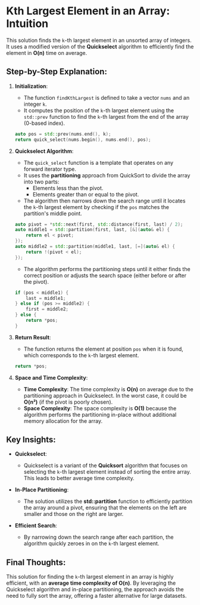 # Kth Largest Element in an Array: Intuition

This solution finds the `k`-th largest element in an unsorted array of integers. It uses a modified version of the **Quickselect** algorithm to efficiently find the element in **O(n)** time on average.

## Step-by-Step Explanation:

1. **Initialization**:
   - The function `findKthLargest` is defined to take a vector `nums` and an integer `k`.
   - It computes the position of the `k`-th largest element using the `std::prev` function to find the `k`-th largest from the end of the array (0-based index).

   ```cpp
   auto pos = std::prev(nums.end(), k);
   return quick_select(nums.begin(), nums.end(), pos);
   ```

2. **Quickselect Algorithm**:
   - The `quick_select` function is a template that operates on any forward iterator type.
   - It uses the **partitioning** approach from QuickSort to divide the array into two parts:
     - Elements less than the pivot.
     - Elements greater than or equal to the pivot.
   - The algorithm then narrows down the search range until it locates the `k`-th largest element by checking if the `pos` matches the partition's middle point.

   ```cpp
   auto pivot = *std::next(first, std::distance(first, last) / 2);
   auto middle1 = std::partition(first, last, [&](auto& el) {
       return el < pivot;
   });
   auto middle2 = std::partition(middle1, last, [=](auto& el) {
       return !(pivot < el);
   });
   ```

   - The algorithm performs the partitioning steps until it either finds the correct position or adjusts the search space (either before or after the pivot).

   ```cpp
   if (pos < middle1) {
       last = middle1;
   } else if (pos >= middle2) {
       first = middle2;
   } else {
       return *pos;
   }
   ```

3. **Return Result**:
   - The function returns the element at position `pos` when it is found, which corresponds to the `k`-th largest element.

   ```cpp
   return *pos;
   ```

4. **Space and Time Complexity**:
   - **Time Complexity**: The time complexity is **O(n)** on average due to the partitioning approach in Quickselect. In the worst case, it could be **O(n²)** (if the pivot is poorly chosen).
   - **Space Complexity**: The space complexity is **O(1)** because the algorithm performs the partitioning in-place without additional memory allocation for the array.

## Key Insights:

- **Quickselect**:
  - Quickselect is a variant of the **Quicksort** algorithm that focuses on selecting the `k`-th largest element instead of sorting the entire array. This leads to better average time complexity.

- **In-Place Partitioning**:
  - The solution utilizes the **std::partition** function to efficiently partition the array around a pivot, ensuring that the elements on the left are smaller and those on the right are larger.

- **Efficient Search**:
  - By narrowing down the search range after each partition, the algorithm quickly zeroes in on the `k`-th largest element.

## Final Thoughts:

This solution for finding the `k`-th largest element in an array is highly efficient, with an **average time complexity of O(n)**. By leveraging the Quickselect algorithm and in-place partitioning, the approach avoids the need to fully sort the array, offering a faster alternative for large datasets. 
